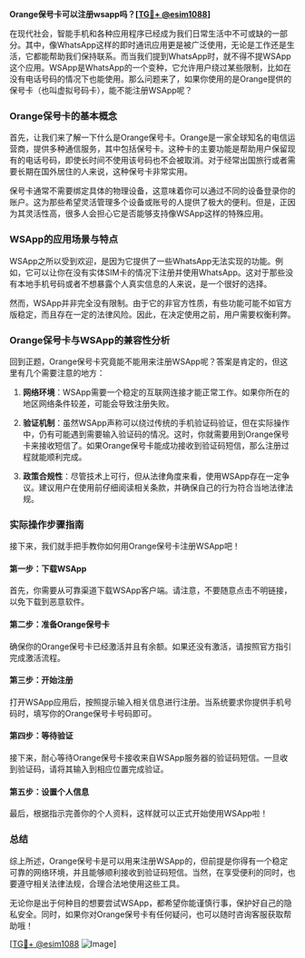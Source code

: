 **Orange保号卡可以注册wsapp吗？[[TG💪+ @esim1088](https://t.me/s/esim1088)]**

在现代社会，智能手机和各种应用程序已经成为我们日常生活中不可或缺的一部分。其中，像WhatsApp这样的即时通讯应用更是被广泛使用，无论是工作还是生活，它都能帮助我们保持联系。而当我们提到WhatsApp时，就不得不提WSApp这个应用。WSApp是WhatsApp的一个变种，它允许用户绕过某些限制，比如在没有电话号码的情况下也能使用。那么问题来了，如果你使用的是Orange提供的保号卡（也叫虚拟号码卡），能不能注册WSApp呢？

### Orange保号卡的基本概念

首先，让我们来了解一下什么是Orange保号卡。Orange是一家全球知名的电信运营商，提供多种通信服务，其中包括保号卡。这种卡的主要功能是帮助用户保留现有的电话号码，即使长时间不使用该号码也不会被取消。对于经常出国旅行或者需要长期在国外居住的人来说，这种保号卡非常实用。

保号卡通常不需要绑定具体的物理设备，这意味着你可以通过不同的设备登录你的账户。这为那些希望灵活管理多个设备或账号的人提供了极大的便利。但是，正因为其灵活性高，很多人会担心它是否能够支持像WSApp这样的特殊应用。

### WSApp的应用场景与特点

WSApp之所以受到欢迎，是因为它提供了一些WhatsApp无法实现的功能。例如，它可以让你在没有实体SIM卡的情况下注册并使用WhatsApp。这对于那些没有本地手机号码或者不想暴露个人真实信息的人来说，是一个很好的选择。

然而，WSApp并非完全没有限制。由于它的非官方性质，有些功能可能不如官方版稳定，而且存在一定的法律风险。因此，在决定使用之前，用户需要权衡利弊。

### Orange保号卡与WSApp的兼容性分析

回到正题，Orange保号卡究竟能不能用来注册WSApp呢？答案是肯定的，但这里有几个需要注意的地方：

1. **网络环境**：WSApp需要一个稳定的互联网连接才能正常工作。如果你所在的地区网络条件较差，可能会导致注册失败。
   
2. **验证机制**：虽然WSApp声称可以绕过传统的手机验证码验证，但在实际操作中，仍有可能遇到需要输入验证码的情况。这时，你就需要用到Orange保号卡来接收短信了。如果Orange保号卡能成功接收到验证码短信，那么注册过程就能顺利完成。

3. **政策合规性**：尽管技术上可行，但从法律角度来看，使用WSApp存在一定争议。建议用户在使用前仔细阅读相关条款，并确保自己的行为符合当地法律法规。

### 实际操作步骤指南

接下来，我们就手把手教你如何用Orange保号卡注册WSApp吧！

#### 第一步：下载WSApp
首先，你需要从可靠渠道下载WSApp客户端。请注意，不要随意点击不明链接，以免下载到恶意软件。

#### 第二步：准备Orange保号卡
确保你的Orange保号卡已经激活并且有余额。如果还没有激活，请按照官方指引完成激活流程。

#### 第三步：开始注册
打开WSApp应用后，按照提示输入相关信息进行注册。当系统要求你提供手机号码时，填写你的Orange保号卡号码即可。

#### 第四步：等待验证
接下来，耐心等待Orange保号卡接收来自WSApp服务器的验证码短信。一旦收到验证码，请将其输入到相应位置完成验证。

#### 第五步：设置个人信息
最后，根据指示完善你的个人资料，这样就可以正式开始使用WSApp啦！

### 总结

综上所述，Orange保号卡是可以用来注册WSApp的，但前提是你得有一个稳定可靠的网络环境，并且能够顺利接收到验证码短信。当然，在享受便利的同时，也要遵守相关法律法规，合理合法地使用这些工具。

无论你是出于何种目的想要尝试WSApp，都希望你能谨慎行事，保护好自己的隐私安全。同时，如果你对Orange保号卡有任何疑问，也可以随时咨询客服获取帮助哦！

[[TG💪+ @esim1088](https://t.me/s/esim1088) ![Image](https://i.postimg.cc/4NQfJmqS/Snipaste-2025-05-13-00-14-12.png)]